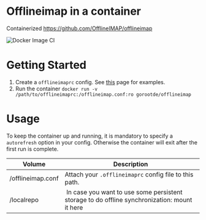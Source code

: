 # Offlineimap in a container

Containerized https://github.com/OfflineIMAP/offlineimap

![Docker Image CI](https://github.com/gorootde/offlineimap-docker/workflows/Docker%20Image%20CI/badge.svg)

# Getting Started

1. Create a `offlineimaprc` config. See [this](https://www.offlineimap.org/doc/use_cases.html) page for examples.
2. Run the container `docker run -v /path/to/offlineimaprc:/offlineimap.conf:ro gorootde/offlineimap`

# Usage

To keep the container up and running, it is mandatory to specify a `autorefresh` option in your config. Otherwise the container will exit after the first run is complete.

| Volume            | Description                                                                                   |
| ----------------- | --------------------------------------------------------------------------------------------- |
| /offlineimap.conf | Attach your `.offlineimaprc` config file to this path.                                        |
| /localrepo        |  In case you want to use some persistent storage to do offline synchronization: mount it here |
